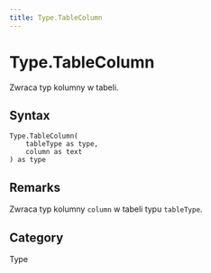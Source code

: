 ```yaml
---
title: Type.TableColumn
---
```


# Type.TableColumn


Zwraca typ kolumny w tabeli.


## Syntax

```powerquery
Type.TableColumn(
    tableType as type,
    column as text
) as type
```


## Remarks

Zwraca typ kolumny <code>column</code> w tabeli typu <code>tableType</code>.



## Category
Type
